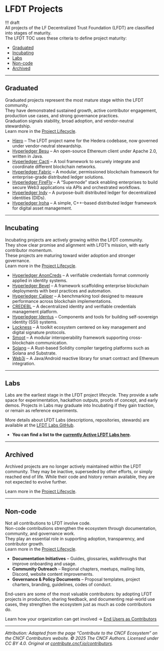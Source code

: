 [//]: # (SPDX-License-Identifier: CC-BY-4.0)

# LFDT Projects

!!! draft<br>
    All projects of the LF Decentralized Trust Foundation (LFDT) are classified into stages of maturity.  
    The LFDT TOC uses these criteria to define project maturity:

- [Graduated](#graduated)
- [Incubating](#incubating)
- [Labs](#labs)
- [Non-code](#non-code)
- [Archived](#archived)

---

## Graduated

Graduated projects represent the most mature stage within the LFDT community.  
They have demonstrated sustained growth, active contributor engagement, production use cases, and strong governance practices.  
Graduation signals stability, broad adoption, and vendor-neutral stewardship.  
Learn more in the [Project Lifecycle](https://lf-decentralized-trust.github.io/governance/governing-documents/project-lifecycle/?h=lifecycle).

- [Hiero](https://hiero.org) – The LFDT project name for the Hedera codebase, now governed under vendor-neutral stewardship.
- [Hyperledger Besu](https://besu.hyperledger.org/) – An open-source Ethereum client under Apache 2.0, written in Java.
- [Hyperledger Cacti](https://hyperledger-cacti.github.io/cacti/) – A tool framework to securely integrate and coordinate different blockchain networks.
- [Hyperledger Fabric](https://hyperledger-fabric.readthedocs.io/) – A modular, permissioned blockchain framework for enterprise-grade distributed ledger solutions.
- [Hyperledger FireFly](https://hyperledger.github.io/firefly/) – A “Supernode” stack enabling enterprises to build secure Web3 applications via APIs and orchestrated workflows.
- [Hyperledger Indy](https://lf-hyperledger.atlassian.net/wiki/display/indy) – A purpose-built distributed ledger for decentralized identities (DIDs).
- [Hyperledger Iroha](https://iroha.readthedocs.io/) – A simple, C++–based distributed ledger framework for digital asset management.

---

## Incubating

Incubating projects are actively growing within the LFDT community.  
They show clear promise and alignment with LFDT’s mission, with early contributor momentum.  
These projects are maturing toward wider adoption and stronger governance.  
Learn more in the [Project Lifecycle](https://lf-decentralized-trust.github.io/governance/governing-documents/project-lifecycle/?h=lifecycle).

- [Hyperledger AnonCreds](https://github.com/hyperledger/anoncreds) – A verifiable credentials format commonly applied in identity systems.
- [Hyperledger Bevel](https://github.com/hyperledger-bevel/bevel) – A framework scaffolding enterprise blockchain deployments with best practices and automation.
- [Hyperledger Caliper](https://hyperledger-caliper.github.io/caliper/) – A benchmarking tool designed to measure performance across blockchain implementations.
- [CREDEBL](https://docs.credebl.id/) – A decentralized identity and verifiable credentials management platform.
- [Hyperledger Identus](https://hyperledger-identus.github.io/docs/) – Components and tools for building self-sovereign identity (SSI) systems.
- [Lockness](https://www.lfdecentralizedtrust.org/projects/lockness) – A toolkit ecosystem centered on key management and digital signature protocols.
- [Smoot](https://www.lfdecentralizedtrust.org/projects/smoot) – A modular interoperability framework supporting cross-blockchain communication.
- [Solang](https://solang.readthedocs.io/) – A Rust-based Solidity compiler targeting platforms such as Solana and Substrate.
- [Web3j](https://github.com/web3j/web3j) – A Java/Android reactive library for smart contract and Ethereum integration.

---

## Labs

Labs are the earliest stage in the LFDT project lifecycle. They provide a safe space for experimentation, hackathon outputs, proofs of concept, and early demos. Projects in Labs may graduate into Incubating if they gain traction, or remain as reference experiments.  

More details about LFDT Labs (descriptions, repositories, stewards) are available at the [LFDT Labs GitHub](https://lf-decentralized-trust-labs.github.io/).

- **You can find a list to the [currently Active LFDT Labs here](https://lf-decentralized-trust-labs.github.io/labs/lfdt/).**
---

## Archived

Archived projects are no longer actively maintained within the LFDT community.   They may be inactive, superseded by other efforts, or simply reached end of life.   While their code and history remain available, they are not expected to evolve further.  

Learn more in the [Project Lifecycle](https://lf-decentralized-trust.github.io/governance/governing-documents/project-lifecycle/?h=lifecycle).

---

## Non-code

Not all contributions to LFDT involve code.  
Non-code contributions strengthen the ecosystem through documentation, community, and governance work.  
They play an essential role in supporting adoption, transparency, and contributor growth.  
Learn more in the [Project Lifecycle](https://lf-decentralized-trust.github.io/governance/governing-documents/project-lifecycle/?h=lifecycle).

- **Documentation Initiatives** – Guides, glossaries, walkthroughs that improve onboarding and usage.
- **Community Outreach** – Regional chapters, meetups, mailing lists, Discord, website content improvements.
- **Governance & Policy Documents** – Proposal templates, project charters, branding, guidelines, codes of conduct.


End-users are some of the most valuable contributors: by adopting LFDT projects in production, sharing feedback, and documenting real-world use cases, they strengthen the ecosystem just as much as code contributors do.  

Learn how your organization can get involved → [End Users as Contributors](../end-users.md)

---

_Attribution: Adapted from the page “Contribute to the CNCF Ecosystem” on the CNCF Contributors website. © 2025 The CNCF Authors. Licensed under CC BY 4.0. Original at [contribute.cncf.io/contributors](https://contribute.cncf.io/contributors/)._
